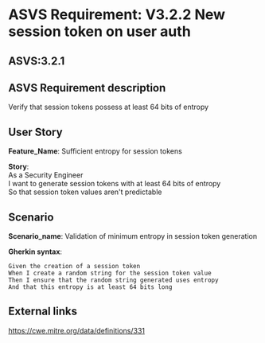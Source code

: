 # ASVS Requirement: V3.2.2 New session token on user auth

## ASVS:3.2.1

## ASVS Requirement description

Verify that session tokens possess at least 64 bits of entropy

## User Story

**Feature_Name**: Sufficient entropy for session tokens

**Story**:\
As a Security Engineer\
I want to generate session tokens with at least 64 bits of entropy\
So that session token values aren't predictable

## Scenario

**Scenario_name**: Validation of minimum entropy in session token generation

**Gherkin syntax**:

```gherkin
Given the creation of a session token
When I create a random string for the session token value
Then I ensure that the random string generated uses entropy
And that this entropy is at least 64 bits long
```


## External links

<https://cwe.mitre.org/data/definitions/331>